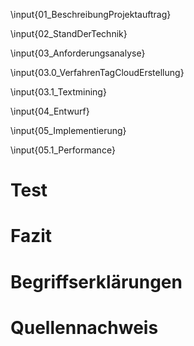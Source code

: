 
<!-- 1. -->
\input{01_BeschreibungProjektauftrag}

\input{02_StandDerTechnik}
<!-- 
Filter des ERP-Systems
Entwicklungsvoraussetzungen
-->

\input{03_Anforderungsanalyse}
<!--
Prinzipskizzen
Anforderungen
Entwurf der GUI zur Eingabe von Tags
Algorithmus Pseudocode & Fallbeispiele
-->

\input{03.0_VerfahrenTagCloudErstellung}

\input{03.1_Textmining}



\input{04_Entwurf}

\input{05_Implementierung}
<!-- PPsn -->

\input{05.1_Performance}

# Test

# Fazit

# Begriffserklärungen
<!-- 
Glossar
-->

# Quellennachweis
